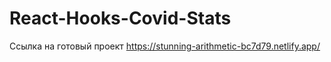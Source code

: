 # React-Hooks-Covid-Stats

Ссылка на готовый проект https://stunning-arithmetic-bc7d79.netlify.app/

